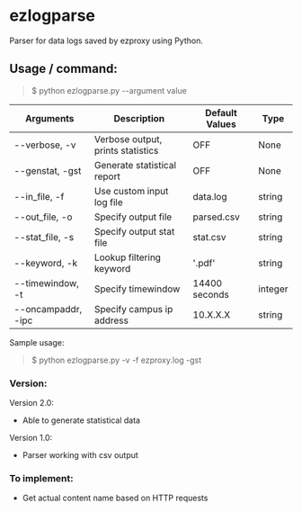 # ezlogparse
Parser for data logs saved by ezproxy using Python.

## Usage / command:
> $ python ezlogparse.py --argument value

| Arguments | Description | Default Values | Type |
| --- | --- | --- | --- |
| --verbose, -v | Verbose output, prints statistics | OFF | None
| --genstat, -gst | Generate statistical report | OFF | None
| --in_file, -f | Use custom input log file | data.log | string
| --out_file, -o | Specify output file | parsed.csv | string
| --stat_file, -s | Specify output stat file | stat.csv | string
| --keyword, -k | Lookup filtering keyword | '.pdf' | string
| --timewindow, -t | Specify timewindow | 14400 seconds | integer
| --oncampaddr, -ipc | Specify campus ip address | 10.X.X.X | string

Sample usage: 

> $ python ezlogparse.py -v -f ezproxy.log -gst

### Version:

Version 2.0:
  - Able to generate statistical data

Version 1.0:
  - Parser working with csv output
  
### To implement:

- Get actual content name based on HTTP requests
